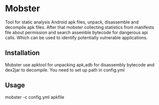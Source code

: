 # Mobster

Tool for static analysis Android apk files, unpack, disassemble and decompile apk files. After that  mobster collecting statistics from manifests file about permission and search assemble bytecode for dangerous api calls. Which can be used to identify potentially vulnerable applications.

## Installation

Mobster use apktool for unpacking apk,adb for disassembly bytecode  and dex2jar to decompile. You need to set up path  in config.yml   


## Usage

   mobster -c config.yml apkfile

